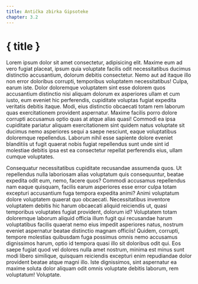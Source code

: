 ```yaml
---
title: Antička zbirka Gipsoteke
chapter: 3.2
---
```


# { title }

Lorem ipsum dolor sit amet consectetur, adipisicing elit. Maxime eum ad vero fugiat placeat, ipsum quia voluptate facilis odit necessitatibus ducimus distinctio accusantium, dolorum debitis consectetur. Nemo aut ad itaque illo non error doloribus corrupti, temporibus voluptatem necessitatibus! Culpa, earum iste. Dolor doloremque voluptatem sint esse dolorem quos accusantium distinctio nisi aliquam dolorum ex asperiores ullam et cum iusto, eum eveniet hic perferendis, cupiditate voluptas fugiat expedita veritatis debitis itaque. Modi, eius distinctio obcaecati totam rem laborum quas exercitationem provident aspernatur. Maxime facilis porro dolore corrupti accusamus optio quas at atque alias quasi! Commodi ea ipsa cupiditate pariatur aliquam exercitationem sint quidem natus voluptate sit ducimus nemo asperiores sequi a saepe nesciunt, eaque voluptatibus doloremque repellendus. Laborum nihil esse sapiente dolore eveniet blanditiis ut fugit quaerat nobis fugiat repellendus sunt unde sint id molestiae debitis ipsa est ea consectetur repellat perferendis eius, ullam cumque voluptates. 

Consequatur necessitatibus cupiditate recusandae assumenda quos. Ut repellendus nulla laboriosam alias voluptatum quis consequuntur, beatae expedita odit eum, nemo, facere quos? Commodi accusamus repellendus nam eaque quisquam, facilis earum asperiores esse error culpa totam excepturi accusantium fuga tempora expedita animi? Animi voluptatum dolore voluptatem quaerat quo obcaecati. Necessitatibus inventore voluptatem debitis hic harum obcaecati aliquid reiciendis ut, quasi temporibus voluptates fugiat provident, dolorum id? Voluptatem totam doloremque laborum aliquid officia illum fugit qui recusandae harum voluptatibus facilis quaerat nemo eius impedit asperiores natus, nostrum eveniet aspernatur beatae distinctio magnam officiis! Quidem, corrupti, tempore molestias quibusdam fuga possimus omnis nemo accusamus dignissimos harum, optio id tempora quasi illo sit doloribus odit qui. Eos saepe fugiat quod vel dolores nulla amet nostrum, minima est minus sunt modi libero similique, quisquam reiciendis excepturi enim repudiandae dolor provident beatae atque magni illo. Iste dignissimos, sint aspernatur ea maxime soluta dolor aliquam odit omnis voluptate debitis laborum, rem voluptatum! Voluptate.